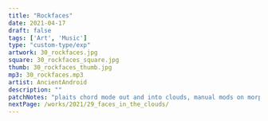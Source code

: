 ```yaml
---
title: "Rockfaces"
date: 2021-04-17
draft: false
tags: ['Art', 'Music']
type: "custom-type/exp"
artwork: 30_rockfaces.jpg
square: 30_rockfaces_square.jpg
thumb: 30_rockfaces_thumb.jpg
mp3: 30_rockfaces.mp3
artist: AncientAndroid
description: ""
patchNotes: "plaits chord mode out and into clouds, manual mods on morph and timbre."
nextPage: /works/2021/29_faces_in_the_clouds/
---
```

